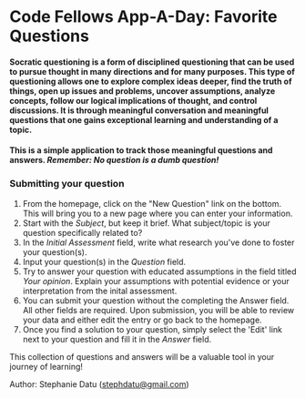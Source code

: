 # Code Fellows App-A-Day: Favorite Questions

#### Socratic questioning is a form of disciplined questioning that can be used to pursue thought in many directions and for many purposes. This type of questioning allows one to explore complex ideas deeper, find the truth of things, open up issues and problems, uncover assumptions, analyze concepts, follow our logical implications of thought, and control discussions. It is through meaningful conversation and meaningful questions that one gains exceptional learning and understanding of a topic.

#### This is a simple application to track those meaningful questions and answers. _Remember: No question is a dumb question!_


### Submitting your question  
  1. From the homepage, click on the "New Question" link on the bottom. This will bring you to a new page where you can enter your information.  
  2. Start with the *Subject*, but keep it brief. What subject/topic is your question specifically related to?  
  3. In the *Initial Assessment* field, write what research you've done to foster your question(s).  
  4. Input your question(s) in the *Question* field.
  5. Try to answer your question with educated assumptions in the field titled *Your opinion*. Explain your assumptions with potential evidence or your interpretation from the inital assessment.
  6. You can submit your question without the completing the Answer field. All other fields are required. Upon submission, you will be able to review your data and either edit the entry or go back to the homepage.
  7. Once you find a solution to your question, simply select the 'Edit' link next to your question and fill it in the *Answer* field.


This collection of questions and answers will be a valuable tool in your journey of learning!

Author: Stephanie Datu (stephdatu@gmail.com)